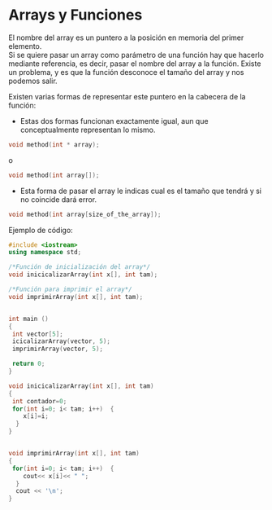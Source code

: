 # Arrays y Funciones

El nombre del array es un puntero a la posición en memoria del primer elemento.  
Si se quiere pasar un array como parámetro de una función hay que hacerlo mediante referencia, es decir, pasar el nombre del array a la función. Existe un problema, y es que la función desconoce el tamaño del array y nos podemos salir.

Existen varias formas de representar este puntero en la cabecera de la función:
- Estas dos formas funcionan exactamente igual, aun que conceptualmente representan lo mismo.


```cpp
void method(int * array);
```
o
```cpp
void method(int array[]);
```
- Esta forma de pasar el array le indicas cual es el tamaño que tendrá y si no coincide dará error.

```cpp
void method(int array[size_of_the_array]);
```
 
Ejemplo de código:
```cpp
#include <iostream>
using namespace std;

/*Función de inicialización del array*/
void inicicalizarArray(int x[], int tam);

/*Función para imprimir el array*/
void imprimirArray(int x[], int tam);


int main ()
{
 int vector[5];
 icicalizarArray(vector, 5);
 imprimirArray(vector, 5);

 return 0;
}

void inicicalizarArray(int x[], int tam)
{
 int contador=0;
 for(int i=0; i< tam; i++)  {
    x[i]=i;
  }
}


void imprimirArray(int x[], int tam)
{
 for(int i=0; i< tam; i++)  {
    cout<< x[i]<< " ";
  }
  cout << '\n';
}
```



